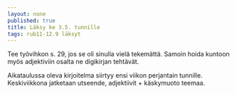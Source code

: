 ```yaml
---
layout: none
published: true
title: Läksy ke 3.5. tunnille
tags: rub11-12.9 läksyt
---
```

Tee työvihkon s. 29, jos se oli sinulla vielä tekemättä. Samoin hoida kuntoon myös adjektiviin osalta ne digikirjan tehtävät.

Aikataulussa oleva kirjoitelma siirtyy ensi viikon perjantain tunnille. Keskiviikkona jatketaan utseende, adjektiivit + käskymuoto teemaa.
